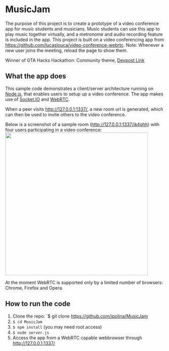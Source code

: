 # MusicJam
The purpose of this project is to create a prototype of a video conference app for music students and musicians. Music students can use this app to play music together virtually, and a metronome and audio recording feature is included in the app. This project is built on a video conferencing app from https://github.com/lucaslouca/video-conference-webrtc.
Note: Whenever a new user joins the meeting, reload the page to show them.

Winner of GTA Hacks Hackathon: Community theme,
[Devpost Link](https://devpost.com/software/musicjam)

## What the app does
This sample code demonstrates a client/server architecture running on <a href="https://nodejs.org" target="_blank">Node.js</a>, that enables users to setup up a video conference. The app makes use of <a href="http://socket.io" target="_blank">Socket.IO</a> and <a href="http://www.webrtc.org" target="_blank">WebRTC</a>.

When a peer visits <a href="http://127.0.0.1:1337/" target="_blank">http://127.0.0.1:1337/</a>, a new room url is generated, which can then be used to invite others to the video conference.

Below is a screenshot of a sample room (<a href="http://127.0.0.1:1337/jk4qhh" target="_blank">http://127.0.0.1:1337/jk4qhh</a>) with four users participating in a video conference:<br>
<img src="https://cloud.githubusercontent.com/assets/10542894/7550897/538ec66a-f674-11e4-9f52-b0f5a5b9911d.png" width="450"/>

At the moment WebRTC is supported only by a limited number of browsers: Chrome, Firefox and Opera.

## How to run the code
1. Clone the repo: `$ git clone https://github.com/jpolina/MusicJam
2. `$ cd MusicJam `
3. `$ npm install` (you may need root access)
4. `$ node server.js`
5. Access the app from a WebRTC capable webbrowser through <a href="http://127.0.0.1:1337/" target="_blank">http://127.0.0.1:1337/</a>

